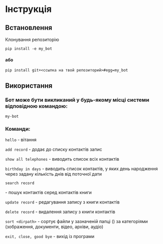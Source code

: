 # Інструкція
## Встановлення
Клонування репозиторію

`pip install -e my_bot`
#### або
`pip install git+<ссылка на твой репозиторий>#egg=my_bot`
## Використання
### Бот може бути викликаний у будь-якому місці системи відповідною командою:
`my-bot`
### Команди:
`hello` - вітання

`add record` - додає до списку контактів запис

`show all telephones` - виводить список всіх контактів

`birthday in days` - виводить список контактів, у яких день народження через задану кількість днів від поточної дати

`search record` <search request> - пошук контактів серед контактів книги

`update record` - редагування запису з книги контактів

`delete record` - видалення запису з книги контактів

`sort <dirpath>` - сортує файли у зазначеній папці (<dirpath>) за категоріями (зображення, документи, відео, архіви, аудіо)

`exit, close, good bye` - вихід із програми